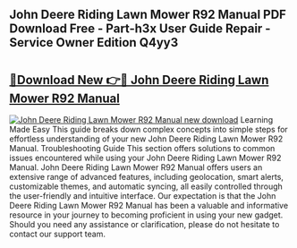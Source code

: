 ## John Deere Riding Lawn Mower R92 Manual PDF Download Free - Part-h3x User Guide Repair - Service Owner Edition Q4yy3

# <h2><a href="http://bc79526.oget.top/?id=John+Deere+Riding+Lawn+Mower+R92+Manual">🔗Download New 👉🔴 John Deere Riding Lawn Mower R92 Manual</a></h2>

[![John Deere Riding Lawn Mower R92 Manual new download](https://i.imgur.com/5g1atiW.png)](http://bc79526.oget.top/?id=John+Deere+Riding+Lawn+Mower+R92+Manual)
Learning Made Easy This guide breaks down complex concepts into simple steps for effortless understanding of your new John Deere Riding Lawn Mower R92 Manual. Troubleshooting Guide This section offers solutions to common issues encountered while using your John Deere Riding Lawn Mower R92 Manual. John Deere Riding Lawn Mower R92 Manual offers users an extensive range of advanced features, including geolocation, smart alerts, customizable themes, and automatic syncing, all easily controlled through the user-friendly and intuitive interface. Our expectation is that the John Deere Riding Lawn Mower R92 Manual has been a valuable and informative resource in your journey to becoming proficient in using your new gadget. Should you need any assistance or clarification, please do not hesitate to contact our support team.
